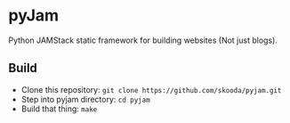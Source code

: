 # pyJam
Python JAMStack static framework for building websites (Not just blogs).

## Build
- Clone this repository: `git clone https://github.com/skooda/pyjam.git`
- Step into pyjam directory: `cd pyjam`
- Build that thing: `make`